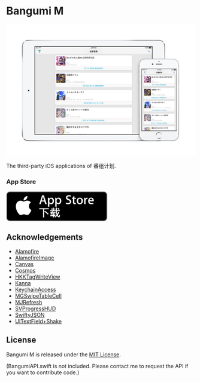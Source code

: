 # Bangumi M

<img src="./screenshots/press/iPad-Pro-Silver-horizontal-iPhone-6s-Silver-vertical-clear.png" width = "1500" alt="list" align=center />

The third-party iOS applications of 番组计划.


### App Store
[<img src="./screenshots/App Store Badge Localized/简体中文 (Chinese Simplified)/Web SVG/Download_on_the_App_Store_Badge_CN_135x40.svg" alt="detail" align=center />](https://itunes.apple.com/cn/app/bangumi-m/id1029813683?l=en&mt=8)

## Acknowledgements
- [Alamofire](https://github.com/Alamofire/Alamofire)
- [AlamofireImage](https://github.com/Alamofire/AlamofireImage)
- [Canvas](https://github.com/CanvasPod/Canvas)
- [Cosmos](https://github.com/exchangegroup/Cosmos)
- [HKKTagWriteView](https://github.com/fullc0de/HKKTagWriteView)
- [Kanna](https://github.com/tid-kijyun/Kanna)
- [KeychainAccess](https://github.com/kishikawakatsumi/KeychainAccess)
- [MGSwipeTableCell](https://github.com/MortimerGoro/MGSwipeTableCell)
- [MJRefresh](https://github.com/CoderMJLee/MJRefresh)
- [SVProgressHUD](https://github.com/SVProgressHUD/SVProgressHUD)
- [SwiftyJSON](https://github.com/SwiftyJSON/SwiftyJSON)
- [UITextField+Shake](https://github.com/andreamazz/UITextField-Shake)

## License
Bangumi M is released under the [MIT License](./LICENSE).

(BangumiAPI.swift is not included. Please contact me to request the API if you want to contribute code.)